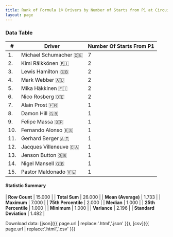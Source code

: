 ```yaml
---
title: Rank of Formula 1® Drivers by Number of Starts from P1 at Circuit de Catalunya
layout: page
---
```


<canvas id="chart" width="400" height="180"></canvas>
<script>
var data = {
    "datasets": [
        {
            "backgroundColor": [
                "#f3a935",
                "#f3a935",
                "#f3a935",
                "#f3a935",
                "#f3a935",
                "#f3a935",
                "#f3a935",
                "#f3a935",
                "#f3a935",
                "#f3a935",
                "#f3a935",
                "#f3a935",
                "#f3a935",
                "#f3a935",
                "#f3a935"
            ],
            "borderColor": [
                "#f68639",
                "#f68639",
                "#f68639",
                "#f68639",
                "#f68639",
                "#f68639",
                "#f68639",
                "#f68639",
                "#f68639",
                "#f68639",
                "#f68639",
                "#f68639",
                "#f68639",
                "#f68639",
                "#f68639"
            ],
            "borderWidth": 1,
            "data": [
                7.0,
                2.0,
                2.0,
                2.0,
                2.0,
                2.0,
                1.0,
                1.0,
                1.0,
                1.0,
                1.0,
                1.0,
                1.0,
                1.0,
                1.0
            ],
            "label": "Number Of Starts From P1"
        }
    ],
    "labels": [
        "Michael Schumacher",
        "Kimi Räikkönen",
        "Lewis Hamilton",
        "Mark Webber",
        "Mika Häkkinen",
        "Nico Rosberg",
        "Alain Prost",
        "Damon Hill",
        "Felipe Massa",
        "Fernando Alonso",
        "Gerhard Berger",
        "Jacques Villeneuve",
        "Jenson Button",
        "Nigel Mansell",
        "Pastor Maldonado"
    ]
};
var options = {
  legend: {
    display: false
  },
  scales: {
    xAxes: [{
      ticks: {
        beginAtZero: true,
        maxRotation: 180,
        display: window.innerWidth > 800
      }
    }],
    yAxes: [{
      ticks: {
        beginAtZero: true
      }
    }]
  },
  onResize: function(chart, size) {
    chart.options.scales.xAxes[0].ticks.display = size.width > 800;
  }
};
var chart = new Chart("chart", {
    data: data,
    type: 'bar',
    options: options
});
</script>



### Data Table

| # | Driver | Number Of Starts From P1 |
|--|--|--|
| 1. | Michael Schumacher 🇩🇪 | 7 |
| 2. | Kimi Räikkönen 🇫🇮 | 2 |
| 3. | Lewis Hamilton 🇬🇧 | 2 |
| 4. | Mark Webber 🇦🇺 | 2 |
| 5. | Mika Häkkinen 🇫🇮 | 2 |
| 6. | Nico Rosberg 🇩🇪 | 2 |
| 7. | Alain Prost 🇫🇷 | 1 |
| 8. | Damon Hill 🇬🇧 | 1 |
| 9. | Felipe Massa 🇧🇷 | 1 |
| 10. | Fernando Alonso 🇪🇸 | 1 |
| 11. | Gerhard Berger 🇦🇹 | 1 |
| 12. | Jacques Villeneuve 🇨🇦 | 1 |
| 13. | Jenson Button 🇬🇧 | 1 |
| 14. | Nigel Mansell 🇬🇧 | 1 |
| 15. | Pastor Maldonado 🇻🇪 | 1 |

#### Statistic Summary

| **Row Count** | 15.000 |
| **Total Sum** | 26.000 |
| **Mean (Average)** | 1.733 |
| **Maximum** | 7.000 |
| **75th Percentile** | 2.000 |
| **Median** | 1.000 |
| **25th Percentile** | 1.000 |
| **Minimum** | 1.000 |
| **Variance** | 2.196 |
| **Standard Deviation** | 1.482 |

Download data: [json]({{ page.url | replace:'.html','.json' }}), [csv]({{ page.url | replace:'.html','.csv' }})
